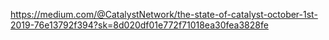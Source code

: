 https://medium.com/@CatalystNetwork/the-state-of-catalyst-october-1st-2019-76e13792f394?sk=8d020df01e772f71018ea30fea3828fe
